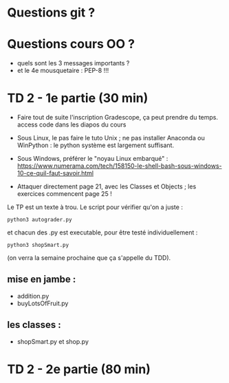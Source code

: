 # Questions git ?




# Questions cours OO ?

- quels sont les 3 messages importants ? 
- et le 4e mousquetaire : PEP-8 !!!


# TD 2 - 1e partie (30 min)

- Faire tout de suite l'inscription Gradescope, ça peut prendre du temps.
  access code dans les diapos du cours

- Sous Linux, le pas faire le tuto Unix ; ne pas installer Anaconda ou WinPython : le python système est largement suffisant.
- Sous Windows, préférer le "noyau Linux embarqué" :  https://www.numerama.com/tech/158150-le-shell-bash-sous-windows-10-ce-quil-faut-savoir.html 

- Attaquer directement page 21, avec les Classes et Objects ; les exercices commencent page 25 !

Le TP est un texte à trou. Le script pour vérifier qu'on a juste :

    python3 autograder.py

et chacun des .py est executable, pour être testé individuellement : 

    python3 shopSmart.py 


(on verra la semaine prochaine que ça s'appelle du TDD).

## mise en jambe : 

- addition.py
- buyLotsOfFruit.py

## les classes : 

- shopSmart.py et shop.py



# TD 2 - 2e partie (80 min)

